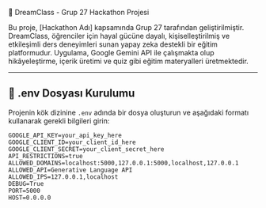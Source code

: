 🌟 DreamClass - Grup 27 Hackathon Projesi

Bu proje, [Hackathon Adı] kapsamında Grup 27 tarafından geliştirilmiştir. DreamClass, öğrenciler için hayal gücüne dayalı, kişiselleştirilmiş ve etkileşimli ders deneyimleri sunan yapay zeka destekli bir eğitim platformudur. Uygulama, Google Gemini API ile çalışmakta olup hikâyeleştirme, içerik üretimi ve quiz gibi eğitim materyalleri üretmektedir.

---

## 📁 .env Dosyası Kurulumu

Projenin kök dizinine `.env` adında bir dosya oluşturun ve aşağıdaki formatı kullanarak gerekli bilgileri girin:

```env
GOOGLE_API_KEY=your_api_key_here
GOOGLE_CLIENT_ID=your_client_id_here
GOOGLE_CLIENT_SECRET=your_client_secret_here
API_RESTRICTIONS=true
ALLOWED_DOMAINS=localhost:5000,127.0.0.1:5000,localhost,127.0.0.1
ALLOWED_API=Generative Language API
ALLOWED_IPS=127.0.0.1,localhost
DEBUG=True
PORT=5000
HOST=0.0.0.0
